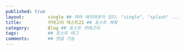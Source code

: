 ```yaml
---
published: true
layout:         single ## 여러 레이아웃이 있다. "single", "splash" ...
title:          카테고리 테스트22 ## 포스트 제목
category:       Blog ## 포스트 카테고리
tags:           ## 포스트 태그
comments:       ## 댓글 기능
---
```

